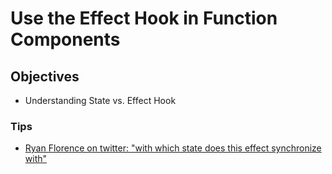 # Use the Effect Hook in Function Components

## Objectives

- Understanding State vs. Effect Hook

<!-- Speaker Notes

1. Go to /average-react-app
2. Add useEffect
3. Explain with basic console log
4. Explain dependency array
5. Talk about how useEffect can't take an async func
6. Put function inside useEffect
7. Show no dep array, empty array, text inside array, etc.

 -->

### Tips

- [Ryan Florence on twitter: "with which state does this effect synchronize with"](https://twitter.com/ryanflorence/status/1125041041063665666?s=20)
